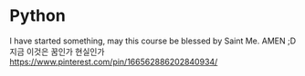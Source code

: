 # Python
I have started something, may this course be blessed by Saint Me. AMEN ;D
지금 이것은
꿈인가 현실인가
https://www.pinterest.com/pin/166562886202840934/
